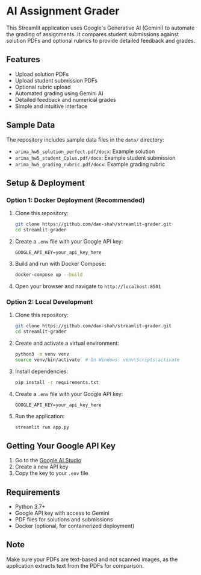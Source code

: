 # AI Assignment Grader

This Streamlit application uses Google's Generative AI (Gemini) to automate the grading of assignments. It compares student submissions against solution PDFs and optional rubrics to provide detailed feedback and grades.

## Features

- Upload solution PDFs
- Upload student submission PDFs
- Optional rubric upload
- Automated grading using Gemini AI
- Detailed feedback and numerical grades
- Simple and intuitive interface

## Sample Data

The repository includes sample data files in the `data/` directory:
- `arima_hw5_solution_perfect.pdf/docx`: Example solution
- `arima_hw5_student_Cplus.pdf/docx`: Example student submission
- `arima_hw5_grading_rubric.pdf/docx`: Example grading rubric

## Setup & Deployment

### Option 1: Docker Deployment (Recommended)

1. Clone this repository:
   ```bash
   git clone https://github.com/dan-shah/streamlit-grader.git
   cd streamlit-grader
   ```

2. Create a `.env` file with your Google API key:
   ```
   GOOGLE_API_KEY=your_api_key_here
   ```

3. Build and run with Docker Compose:
   ```bash
   docker-compose up --build
   ```

4. Open your browser and navigate to `http://localhost:8501`

### Option 2: Local Development

1. Clone this repository:
   ```bash
   git clone https://github.com/dan-shah/streamlit-grader.git
   cd streamlit-grader
   ```

2. Create and activate a virtual environment:
   ```bash
   python3 -m venv venv
   source venv/bin/activate  # On Windows: venv\Scripts\activate
   ```

3. Install dependencies:
   ```bash
   pip install -r requirements.txt
   ```

4. Create a `.env` file with your Google API key:
   ```
   GOOGLE_API_KEY=your_api_key_here
   ```

5. Run the application:
   ```bash
   streamlit run app.py
   ```

## Getting Your Google API Key

1. Go to the [Google AI Studio](https://makersuite.google.com/app/apikey)
2. Create a new API key
3. Copy the key to your `.env` file

## Requirements

- Python 3.7+
- Google API key with access to Gemini
- PDF files for solutions and submissions
- Docker (optional, for containerized deployment)

## Note

Make sure your PDFs are text-based and not scanned images, as the application extracts text from the PDFs for comparison. 